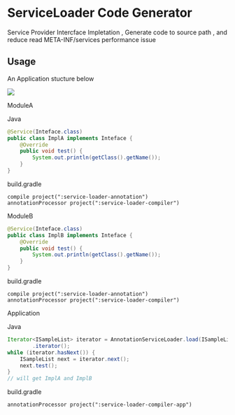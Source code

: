 # ServiceLoader Code Generator

Service Provider Intercface Impletation , Generate code to source path , and reduce read META-INF/services performance issue

## Usage

An Application stucture below

![](https://ws1.sinaimg.cn/large/6e1c877fgy1fqrevz8fn9j20ea0abaa2.jpg)


ModuleA

Java
```Java
@Service(Inteface.class)
public class ImplA implements Inteface {
    @Override
    public void test() {
        System.out.println(getClass().getName());
    }
}
```

build.gradle
```Gradle
compile project(":service-loader-annotation")
annotationProcessor project(":service-loader-compiler")
```

ModuleB

```Java
@Service(Inteface.class)
public class ImplB implements Inteface {
    @Override
    public void test() {
        System.out.println(getClass().getName());
    }
}
```

build.gradle
```Gradle
compile project(":service-loader-annotation")
annotationProcessor project(":service-loader-compiler")
```

Application

Java
```Java
Iterator<ISampleList> iterator = AnnotationServiceLoader.load(ISampleList.class)
        .iterator();
while (iterator.hasNext()) {
    ISampleList next = iterator.next();
    next.test();
}
// will get ImplA and ImplB
```

build.gradle

```Gradle
annotationProcessor project(":service-loader-compiler-app")
```